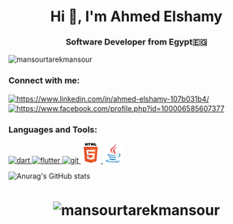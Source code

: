 
<h1 align="center">Hi 👋, I'm Ahmed Elshamy</h1>

<h3 align="center">Software Developer from Egypt🇪🇬</h3>
<p align="left"> <img src="https://komarev.com/ghpvc/?username=mansourtarekmansour&label=Profile%20views&color=0e75b6&style=flat" alt="mansourtarekmansour" /> </p>

<h3 align="left">Connect with me:</h3>
<p align="left">
<a href="https://www.linkedin.com/in/ahmed-elshamy-107b031b4/" target="blank"><img align="center" src="https://raw.githubusercontent.com/rahuldkjain/github-profile-readme-generator/master/src/images/icons/Social/linked-in-alt.svg" alt="https://www.linkedin.com/in/ahmed-elshamy-107b031b4/" height="30" width="40" /></a>
<a href="https://www.facebook.com/profile.php?id=100006585607377" target="blank"><img align="center" src="https://raw.githubusercontent.com/rahuldkjain/github-profile-readme-generator/master/src/images/icons/Social/facebook.svg" alt="https://www.facebook.com/profile.php?id=100006585607377" height="30" width="40" /></a>
<h3 align="left">Languages and Tools:</h3>
 <a href="https://dart.dev" target="_blank" rel="noreferrer"> <img src="https://www.vectorlogo.zone/logos/dartlang/dartlang-icon.svg" alt="dart" width="40" height="40"/> </a> <a href="https://flutter.dev" target="_blank" rel="noreferrer"> <img src="https://www.vectorlogo.zone/logos/flutterio/flutterio-icon.svg" alt="flutter" width="40" height="40"/> </a> <a href="https://git-scm.com/" target="_blank" rel="noreferrer"> <img src="https://www.vectorlogo.zone/logos/git-scm/git-scm-icon.svg" alt="git" width="40" height="40"/> </a> <a href="https://www.w3.org/html/" target="_blank" rel="noreferrer"> <img src="https://raw.githubusercontent.com/devicons/devicon/master/icons/html5/html5-original-wordmark.svg" alt="html5" width="40" height="40"/> </a> <a href="https://www.java.com" target="_blank" rel="noreferrer"> <img src="https://raw.githubusercontent.com/devicons/devicon/master/icons/java/java-original.svg" alt="java" width="40" height="40"/> </a> 



![Anurag's GitHub stats](https://github-readme-stats.vercel.app/api?username=ahmedelshamy4&theme=dark&show_icons=true)
<p><h1 align="center"><img align="center" src="https://github-readme-streak-stats.herokuapp.com/?user=mansourtarekmansour&" alt="mansourtarekmansour" /></h1></p>

